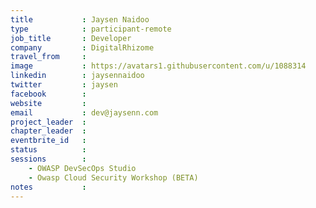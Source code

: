 ```yaml
---
title           : Jaysen Naidoo
type            : participant-remote
job_title       : Developer
company         : DigitalRhizome
travel_from     :
image           : https://avatars1.githubusercontent.com/u/1088314
linkedin        : jaysennaidoo
twitter         : jaysen
facebook        : 
website         : 
email           : dev@jaysenn.com
project_leader  :
chapter_leader  :
eventbrite_id   :
status          :
sessions        :
    - OWASP DevSecOps Studio
    - Owasp Cloud Security Workshop (BETA)
notes           :
---
```



